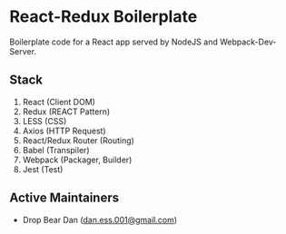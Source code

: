# React-Redux Boilerplate

Boilerplate code for a React app served by NodeJS and Webpack-Dev-Server.

## Stack

1. React (Client DOM)
1. Redux (REACT Pattern)
1. LESS (CSS)
1. Axios (HTTP Request)
1. React/Redux Router (Routing)
1. Babel (Transpiler)
1. Webpack (Packager, Builder)
1. Jest (Test)

## Active Maintainers
- Drop Bear Dan (dan.ess.001@gmail.com)
